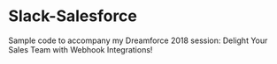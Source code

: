 # Slack-Salesforce

Sample code to accompany my Dreamforce 2018 session: Delight Your Sales Team with Webhook Integrations!